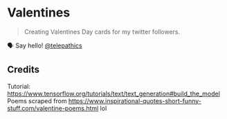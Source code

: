 # Valentines <!-- omit in toc -->

> Creating Valentines Day cards for my twitter followers.

🗣 Say hello! [@telepathics](https://twitter.com/telepathics)

## Credits
Tutorial: https://www.tensorflow.org/tutorials/text/text_generation#build_the_model
Poems scraped from https://www.inspirational-quotes-short-funny-stuff.com/valentine-poems.html lol
